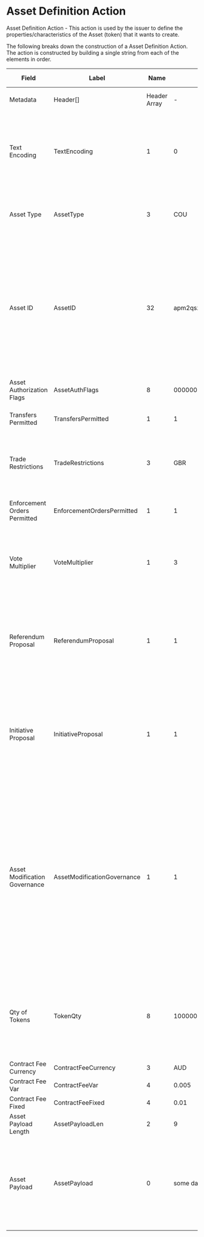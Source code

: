 
# Asset Definition Action

Asset Definition Action -  This action is used by the issuer to define the properties/characteristics of the Asset (token) that it wants to create.

The following breaks down the construction of a Asset Definition Action. The action is constructed by building a single string from each of the elements in order.

| Field    | Label    | Name         | Example Values | Comments | Data Type          | Restrictions |
|----------|----------|--------------|----------------|----------|--------------------|--------------|
| Metadata | Header[] | Header Array | -              | -        | Common header data | Header       |
| Text Encoding | TextEncoding | 1 | 0 |  0 = ASCII, 1 = UTF-8, 2 = UTF-16, 3 = Unicode.  Encoding applies to all 'text' data types. All 'string' types will always be encoded with ASCII.  Where string is selected, all fields will be ASCII. | uint8 | Can be changed by issuer or operator at their discretion. |
| Asset Type | AssetType | 3 | COU | eg. Share - Common | string | Cannot be changed by issuer, operator or smart contract. |
| Asset ID | AssetID | 32 | apm2qsznhks23z8d83u41s8019hyri3i | Randomly generated base58 string.  Each Asset ID should be unique.  However, an Asset ID is always linked to a Contract that is identified by the public address of the Contract wallet. The Asset Type + Asset ID = Asset Code.  An Asset Code is a human readable idenitfier that can be used in a similar way to a Bitcoin (BSV) address, a vanity identifying label. | string | Cannot be changed by issuer, operator or smart contract. |
| Asset Authorization Flags | AssetAuthFlags | 8 | 0000000000000000000000000000000000000000000000000001000110111111 | Authorization Flags,  bitwise operation | bin |  |
| Transfers Permitted | TransfersPermitted | 1 | 1 | 1 = Transfers are permitted.  0 = Transfers are not permitted. | bool |  |
| Trade Restrictions | TradeRestrictions | 3 | GBR | Asset can only be traded within the trade restrictions.  Eg. AUS - Australian residents only.  EU - European Union residents only. | string |  |
| Enforcement Orders Permitted | EnforcementOrdersPermitted | 1 | 1 | 1 = Enforcement Orders are permitted. 0 = Enforcement Orders are not permitted. | bool |  |
| Vote Multiplier | VoteMultiplier | 1 | 3 | Multiplies the vote by the integer. 1 token = 1 vote with a 1 for vote multipler (normal).  1 token = 3 votes with a multiplier of 3, for example. | uint8 |  |
| Referendum Proposal | ReferendumProposal | 1 | 1 | A Referendum is permitted for Asset-Wide Proposals (outside of smart contract scope) if also permitted by the contract. If the contract has proposals by referendum restricted, then this flag is meaningless. | bool |  |
| Initiative Proposal | InitiativeProposal | 1 | 1 | An initiative is permitted for Asset-Wide Proposals (outside of smart contract scope) if also permitted by the contract. If the contract has proposals by initiative restricted, then this flag is meaningless. | bool |  |
| Asset Modification Governance | AssetModificationGovernance | 1 | 1 | 1 - Contract-wide Asset Governance.  0 - Asset-wide Asset Governance.  If a referendum or initiative is used to propose a modification to a subfield controlled by the asset auth flags, then the vote will either be a contract-wide vote (all assets vote on the referendum/initiative) or an asset-wide vote (all assets vote on the referendum/initiative) depending on the value in this subfield.  The voting system specifies the voting rules. | bool |  |
| Qty of Tokens | TokenQty | 8 | 1000000 | Quantity of token - 0 is valid. Fungible 'shares' of the Asset. 1 is used for non-fungible tokens.  Asset IDs become the non-fungible Asset ID and many Asset IDs can be associated with a particular Contract. | uint64 |  |
| Contract Fee Currency | ContractFeeCurrency | 3 | AUD | BSV, USD, AUD, EUR, etc. | string |  |
| Contract Fee Var | ContractFeeVar | 4 | 0.005 | Percent of the value of the transaction | float32 |  |
| Contract Fee Fixed | ContractFeeFixed | 4 | 0.01 | Fixed fee (payment made in BSV) | float32 |  |
| Asset Payload Length | AssetPayloadLen | 2 | 9 | Size of the asset payload in bytes. | uint16 |  |
| Asset Payload | AssetPayload | 0 | some data | Payload length is dependent on the asset type. Each asset is made up of a defined set of information pertaining to the specific asset type, and may contain fields of variable length type (nvarchar8, 16, 32) | byte[] |  |



<!--
<table class="waffle">
    <tr style='height:19px;'>
        <th style="width:6%" class="s0">Field</th>
        <th style="width:9%" class="s1">Label</th>
        <th style="width:9%" class="s1">Name</th>
        <th style="width:2%" class="s1">Bytes</th>
        <th style="width:29%" class="s1">Example Values</th>
        <th style="width:26%" class="s1">Comments</th>
        <th style="width:5%" class="s1">Data Type</th>
        <th style="width:14%" class="s2">Amendment Restrictions</th>
    </tr>
    <tr>
        <td class="s5" rowspan="100">Metadata (OP_RETURN Payload)</td>
        <td class="a6">Header[]</td>
        <td class="a6">Header Array</td>
        <td class="a6">-</td>
        <td class="a6">-</td>
        <td class="a6">Common header data for all actions</td>
        <td class="a6">Header</td>
        <td class="a7"></td>
    </tr>

    <tr>
        <td class="a10">Text Encoding</td>
        <td class="a10">TextEncoding</td>
        <td class="a10">1</td>
        <td class="a10" style="word-break:break-all">0</td>
        <td class="a10"> 0 = ASCII, 1 = UTF-8, 2 = UTF-16, 3 = Unicode.  Encoding applies to all 'text' data types. All 'string' types will always be encoded with ASCII.  Where string is selected, all fields will be ASCII.</td>
        <td class="a10">uint8</td>
        <td class="a11">Can be changed by issuer or operator at their discretion.</td>
    </tr>

    <tr>
        <td class="a10">Asset Type</td>
        <td class="a10">AssetType</td>
        <td class="a10">3</td>
        <td class="a10" style="word-break:break-all">COU</td>
        <td class="a10">eg. Share - Common</td>
        <td class="a10">string</td>
        <td class="a11">Cannot be changed by issuer, operator or smart contract.</td>
    </tr>

    <tr>
        <td class="a10">Asset ID</td>
        <td class="a10">AssetID</td>
        <td class="a10">32</td>
        <td class="a10" style="word-break:break-all">apm2qsznhks23z8d83u41s8019hyri3i</td>
        <td class="a10">Randomly generated base58 string.  Each Asset ID should be unique.  However, an Asset ID is always linked to a Contract that is identified by the public address of the Contract wallet. The Asset Type + Asset ID = Asset Code.  An Asset Code is a human readable idenitfier that can be used in a similar way to a Bitcoin (BSV) address, a vanity identifying label.</td>
        <td class="a10">string</td>
        <td class="a11">Cannot be changed by issuer, operator or smart contract.</td>
    </tr>

    <tr>
        <td class="a10">Asset Authorization Flags</td>
        <td class="a10">AssetAuthFlags</td>
        <td class="a10">8</td>
        <td class="a10" style="word-break:break-all">0000000000000000000000000000000000000000000000000001000110111111</td>
        <td class="a10">Authorization Flags,  bitwise operation</td>
        <td class="a10">bin</td>
        <td class="a11"></td>
    </tr>

    <tr>
        <td class="a10">Transfers Permitted</td>
        <td class="a10">TransfersPermitted</td>
        <td class="a10">1</td>
        <td class="a10" style="word-break:break-all">1</td>
        <td class="a10">1 = Transfers are permitted.  0 = Transfers are not permitted.</td>
        <td class="a10">bool</td>
        <td class="a11"></td>
    </tr>

    <tr>
        <td class="a10">Trade Restrictions</td>
        <td class="a10">TradeRestrictions</td>
        <td class="a10">3</td>
        <td class="a10" style="word-break:break-all">GBR</td>
        <td class="a10">Asset can only be traded within the trade restrictions.  Eg. AUS - Australian residents only.  EU - European Union residents only.</td>
        <td class="a10">string</td>
        <td class="a11"></td>
    </tr>

    <tr>
        <td class="a10">Enforcement Orders Permitted</td>
        <td class="a10">EnforcementOrdersPermitted</td>
        <td class="a10">1</td>
        <td class="a10" style="word-break:break-all">1</td>
        <td class="a10">1 = Enforcement Orders are permitted. 0 = Enforcement Orders are not permitted.</td>
        <td class="a10">bool</td>
        <td class="a11"></td>
    </tr>

    <tr>
        <td class="a10">Vote Multiplier</td>
        <td class="a10">VoteMultiplier</td>
        <td class="a10">1</td>
        <td class="a10" style="word-break:break-all">3</td>
        <td class="a10">Multiplies the vote by the integer. 1 token = 1 vote with a 1 for vote multipler (normal).  1 token = 3 votes with a multiplier of 3, for example.</td>
        <td class="a10">uint8</td>
        <td class="a11"></td>
    </tr>

    <tr>
        <td class="a10">Referendum Proposal</td>
        <td class="a10">ReferendumProposal</td>
        <td class="a10">1</td>
        <td class="a10" style="word-break:break-all">1</td>
        <td class="a10">A Referendum is permitted for Asset-Wide Proposals (outside of smart contract scope) if also permitted by the contract. If the contract has proposals by referendum restricted, then this flag is meaningless.</td>
        <td class="a10">bool</td>
        <td class="a11"></td>
    </tr>

    <tr>
        <td class="a10">Initiative Proposal</td>
        <td class="a10">InitiativeProposal</td>
        <td class="a10">1</td>
        <td class="a10" style="word-break:break-all">1</td>
        <td class="a10">An initiative is permitted for Asset-Wide Proposals (outside of smart contract scope) if also permitted by the contract. If the contract has proposals by initiative restricted, then this flag is meaningless.</td>
        <td class="a10">bool</td>
        <td class="a11"></td>
    </tr>

    <tr>
        <td class="a10">Asset Modification Governance</td>
        <td class="a10">AssetModificationGovernance</td>
        <td class="a10">1</td>
        <td class="a10" style="word-break:break-all">1</td>
        <td class="a10">1 - Contract-wide Asset Governance.  0 - Asset-wide Asset Governance.  If a referendum or initiative is used to propose a modification to a subfield controlled by the asset auth flags, then the vote will either be a contract-wide vote (all assets vote on the referendum/initiative) or an asset-wide vote (all assets vote on the referendum/initiative) depending on the value in this subfield.  The voting system specifies the voting rules.</td>
        <td class="a10">bool</td>
        <td class="a11"></td>
    </tr>

    <tr>
        <td class="a10">Qty of Tokens</td>
        <td class="a10">TokenQty</td>
        <td class="a10">8</td>
        <td class="a10" style="word-break:break-all">1000000</td>
        <td class="a10">Quantity of token - 0 is valid. Fungible 'shares' of the Asset. 1 is used for non-fungible tokens.  Asset IDs become the non-fungible Asset ID and many Asset IDs can be associated with a particular Contract.</td>
        <td class="a10">uint64</td>
        <td class="a11"></td>
    </tr>

    <tr>
        <td class="a10">Contract Fee Currency</td>
        <td class="a10">ContractFeeCurrency</td>
        <td class="a10">3</td>
        <td class="a10" style="word-break:break-all">AUD</td>
        <td class="a10">BSV, USD, AUD, EUR, etc.</td>
        <td class="a10">string</td>
        <td class="a11"></td>
    </tr>

    <tr>
        <td class="a10">Contract Fee Var</td>
        <td class="a10">ContractFeeVar</td>
        <td class="a10">4</td>
        <td class="a10" style="word-break:break-all">0.005</td>
        <td class="a10">Percent of the value of the transaction</td>
        <td class="a10">float32</td>
        <td class="a11"></td>
    </tr>

    <tr>
        <td class="a10">Contract Fee Fixed</td>
        <td class="a10">ContractFeeFixed</td>
        <td class="a10">4</td>
        <td class="a10" style="word-break:break-all">0.01</td>
        <td class="a10">Fixed fee (payment made in BSV)</td>
        <td class="a10">float32</td>
        <td class="a11"></td>
    </tr>

    <tr>
        <td class="a10">Asset Payload Length</td>
        <td class="a10">AssetPayloadLen</td>
        <td class="a10">2</td>
        <td class="a10" style="word-break:break-all">9</td>
        <td class="a10">Size of the asset payload in bytes.</td>
        <td class="a10">uint16</td>
        <td class="a11"></td>
    </tr>

    <tr>
        <td class="a10">Asset Payload</td>
        <td class="a10">AssetPayload</td>
        <td class="a10">0</td>
        <td class="a10" style="word-break:break-all">some data</td>
        <td class="a10">Payload length is dependent on the asset type. Each asset is made up of a defined set of information pertaining to the specific asset type, and may contain fields of variable length type (nvarchar8, 16, 32)</td>
        <td class="a10">byte[]</td>
        <td class="a11"></td>
    </tr>

</table>
!-->